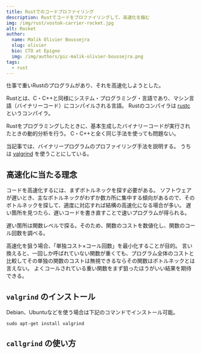 ```yaml
---
title: Rustでのコードプロファイリング
description: Rustでコードをプロファイリングして、高速化を臨む
img: /img/rust/vostok-carrier-rocket.jpg
alt: Rocket
author:
  name: Malik Olivier Boussejra
  slug: olivier
  bio: CTO at Epigno
  img: /img/authors/pic-malik-olivier-boussejra.png
tags:
  - rust
---
```


仕事で重いRustのプログラムがあり、それを高速化しようとした。

Rustとは、C・C++と同様にシステム・プログラミング・言語であり、マシン言語（バイナリーコード）にコンパイルされる言語。
Rustのコンパイラは [rustc](https://github.com/rust-lang/rust) というコンパイラ。

Rustをプログラミングしたときに、基本生成したバイナリーコードが実行されたときの動的分析を行う。
C・C++と全く同じ手法を使っても問題ない。

当記事では、バイナリープログラムのプロファイリング手法を説明する。
うちは [valgrind](https://valgrind.org/) を使うことにしている。

## 高速化に当たる理念

コードを高速化するには、まずボトルネックを探す必要がある。
ソフトウェアが遅いとき、主なボトルネックがわずか数カ所に集中する傾向があるので、そのボトルネックを探して、適度に対応すれば結構の高速化になる場合が多い。
遅い箇所を見つたら、遅いコードを書き直すことで速いプログラムが得られる。

遅い箇所は関数レベルで探る。そのため、関数のコストを数値化し、関数のコール回数を調べる。

高速化を狙う場合、「単独コスト×コール回数」を最小化することが目的。
言い換えると、一回しか呼ばれていない関数が重くても、プログラム全体のコストと比較してその単独の関数のコストは無視できるならその関数はボトルネックとは言えない。
よくコールされている重い関数をまず狙ったほうがいい結果を期待できる。

## `valgrind` のインストール

Debian、Ubuntuなどを使う場合は下記のコマンドでインストール可能。

`sudo apt-get install valgrind`

## `callgrind` の使い方
